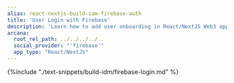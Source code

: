 ```yaml
---
alias: react-nextjs-build-iam-firebase-auth
title: 'User Login with Firebase'
description: 'Learn how to add user onboarding in React/NextJS Web3 apps using custom login UI and Firebase as the custom IAM provider.'
arcana:
  root_rel_path: ../../../../..
  social_provider: "'firebase'"
  app_type: "React/NextJS"
---
```


{%include "./text-snippets/build-idm/firebase-login.md" %}